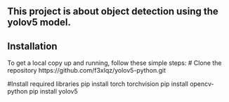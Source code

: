 <h2>This project is about object detection using the yolov5 model.</h2>
<h2>Installation</h2>
To get a local copy up and running, follow these simple steps:
  # Clone the repository
  https://github.com/f3xlqz/yolov5-python.git

  #Install required libraries
  pip install torch torchvision
  pip install opencv-python
  pip install yolov5
